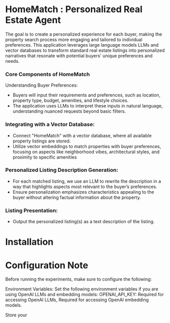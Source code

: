 # HomeMatch : Personalized Real Estate Agent
The goal is to create a personalized experience for each buyer, making the property search process more engaging and tailored to individual preferences. This application leverages large language models LLMs and vector databases to transform standard real estate listings into personalized narratives that resonate with potential buyers' unique preferences and needs.

### Core Components of HomeMatch
Understanding Buyer Preferences:
- Buyers will input their requirements and preferences, such as location, property type, budget, amenities, and lifestyle choices.
- The application uses LLMs to interpret these inputs in natural language, understanding nuanced requests beyond basic filters.
### Integrating with a Vector Database:
- Connect "HomeMatch" with a vector database, where all available property listings are stored.
- Utilize vector embeddings to match properties with buyer preferences, focusing on aspects like neighborhood vibes, architectural styles, and proximity to specific amenities
### Personalized Listing Description Generation:
- For each matched listing, we use an LLM to rewrite the description in a way that highlights aspects most relevant to the buyer’s preferences.
- Ensure personalization emphasizes characteristics appealing to the buyer without altering factual information about the property.
### Listing Presentation:
- Output the personalized listing(s) as a text description of the listing.

# Installation


# Configuration Note
Before running the experiments, make sure to configure the following:

Environment Variables: Set the following environment variables if you are using OpenAI LLMs and embedding models:
OPENAI_API_KEY: Required for accessing OpenAI LLMs, Required for accessing OpenAI embedding models.

Store your 

